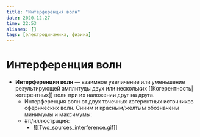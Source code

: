 ```yaml
---
title: "Интерференция волн"
date: 2020.12.27
time: 22:53
aliases: []
tags: [электродинамика, физика]
---
```


# Интерференция волн

- **Интерференция волн** — взаимное увеличение или уменьшение результирующей амплитуды двух или нескольких [[Когерентность|когерентных]] волн при их наложении друг на друга.
	- Интерференция волн от двух точечных когерентных источников сферических волн. Синим и красным/желтым обозначены минимумы и максимумы:
	- #π/иллюстрация:
		- ![[Two_sources_interference.gif]]